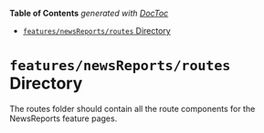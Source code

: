 <!-- START doctoc generated TOC please keep comment here to allow auto update -->
<!-- DON'T EDIT THIS SECTION, INSTEAD RE-RUN doctoc TO UPDATE -->

**Table of Contents** _generated with [DocToc](https://github.com/thlorenz/doctoc)_

- [`features/newsReports/routes` Directory](#featuresnewsreportsroutes-directory)

<!-- END doctoc generated TOC please keep comment here to allow auto update -->

# `features/newsReports/routes` Directory

The routes folder should contain all the route components for the NewsReports feature pages.
